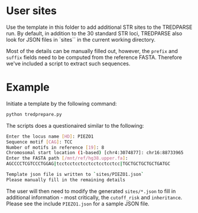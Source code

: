 # User sites

Use the template in this folder to add additional STR sites to the TREDPARSE
run. By default, in addition to the 30 standard STR loci, TREDPARSE also look
for JSON files in `sites`` in the current working directory.

Most of the details can be manually filled out, however, the ``prefix`` and
``suffix`` fields need to be computed from the reference FASTA. Therefore we've
included a script to extract such sequences.

# Example

Initiate a template by the following command:

```bash
python tredprepare.py
```

The scripts does a questionaired similar to the following:

```bash
Enter the locus name [HD]: PIEZO1
Sequence motif [CAG]: TCC
Number of motifs in reference [19]: 8
Chromosomal start location (1-based) [chr4:3074877]: chr16:88733965
Enter the FASTA path [/mnt/ref/hg38.upper.fa]:
AGCCCCTCGTCCCTGGAG|tcctcctcctcctcctcctcctcc|TGCTGCTGCTGCTGATGC

Template json file is written to `sites/PIEZO1.json`
Please manually fill in the remaining details
```

The user will then need to modify the generated ``sites/*.json`` to fill in
additional information - most critically, the ``cutoff_risk`` and
``inheritance``. Please see the include ``PIEZO1.json`` for a sample JSON file.
